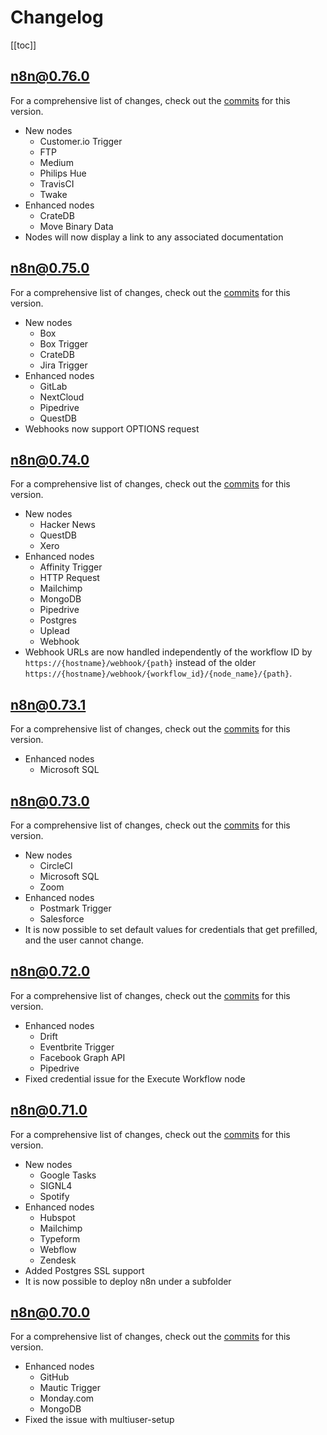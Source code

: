 # Changelog

[[toc]]

## n8n@0.76.0
For a comprehensive list of changes, check out the [commits](https://github.com/n8n-io/n8n/compare/n8n@0.75.0...n8n@0.76.0) for this version.

- New nodes
    - Customer.io Trigger
    - FTP
    - Medium
    - Philips Hue
    - TravisCI
    - Twake
- Enhanced nodes
    - CrateDB
    - Move Binary Data
- Nodes will now display a link to any associated documentation

## n8n@0.75.0
For a comprehensive list of changes, check out the [commits](https://github.com/n8n-io/n8n/compare/n8n@0.74.0...n8n@0.75.0) for this version.

- New nodes
    - Box
    - Box Trigger
    - CrateDB
    - Jira Trigger
- Enhanced nodes
    - GitLab
    - NextCloud
    - Pipedrive
    - QuestDB
- Webhooks now support OPTIONS request

## n8n@0.74.0
For a comprehensive list of changes, check out the [commits](https://github.com/n8n-io/n8n/compare/n8n@0.73.1...n8n@0.74.0) for this version.

- New nodes
    - Hacker News
    - QuestDB
    - Xero
- Enhanced nodes
    - Affinity Trigger
    - HTTP Request
    - Mailchimp
    - MongoDB
    - Pipedrive
    - Postgres
    - Uplead
    - Webhook    
- Webhook URLs are now handled independently of the workflow ID by `https://{hostname}/webhook/{path}` instead of the older `https://{hostname}/webhook/{workflow_id}/{node_name}/{path}`.


## n8n@0.73.1
For a comprehensive list of changes, check out the [commits](https://github.com/n8n-io/n8n/compare/n8n@0.73.0...n8n@0.73.1) for this version.

- Enhanced nodes
    - Microsoft SQL


## n8n@0.73.0
For a comprehensive list of changes, check out the [commits](https://github.com/n8n-io/n8n/compare/n8n@0.72.0...n8n@0.73.0) for this version.

- New nodes
    - CircleCI
    - Microsoft SQL
    - Zoom
- Enhanced nodes
    - Postmark Trigger
    - Salesforce
- It is now possible to set default values for credentials that get prefilled, and the user cannot change.


## n8n@0.72.0
For a comprehensive list of changes, check out the [commits](https://github.com/n8n-io/n8n/compare/n8n@0.71.0...n8n@0.72.0) for this version.

- Enhanced nodes
    - Drift
    - Eventbrite Trigger
    - Facebook Graph API
    - Pipedrive
- Fixed credential issue for the Execute Workflow node


## n8n@0.71.0
For a comprehensive list of changes, check out the [commits](https://github.com/n8n-io/n8n/compare/n8n@0.70.0...n8n@0.71.0) for this version.

- New nodes
    - Google Tasks
    - SIGNL4
    - Spotify
- Enhanced nodes
    - Hubspot 
    - Mailchimp
    - Typeform
    - Webflow
    - Zendesk
- Added Postgres SSL support
- It is now possible to deploy n8n under a subfolder


## n8n@0.70.0
For a comprehensive list of changes, check out the [commits](https://github.com/n8n-io/n8n/compare/n8n@0.69.1...n8n@0.70.0) for this version.

- Enhanced nodes
    - GitHub
    - Mautic Trigger
    - Monday.com
    - MongoDB
- Fixed the issue with multiuser-setup